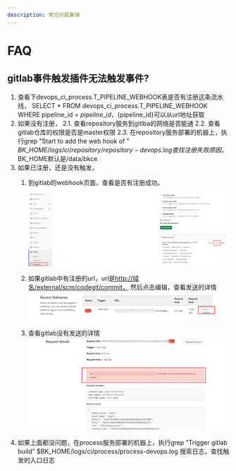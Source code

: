 ```yaml
---
description: 常见问题集锦
---
```


# FAQ

## gitlab事件触发插件无法触发事件?

1. 查看下devops\_ci\_process.T\_PIPELINE\_WEBHOOK表是否有注册这条流水线， SELECT \* FROM devops\_ci\_process.T\_PIPELINE\_WEBHOOK WHERE pipeline\_id = ${pipeline\_id}，${pipeline\_id}可以从url地址获取
2. 如果没有注册， 2.1. 查看repository服务到gitlba的网络是否能通 2.2. 查看gitlab仓库的权限是否是master权限 2.3. 在repository服务部署的机器上，执行grep "Start to add the web hook of " $BK\_HOME/logs/ci/repository/repository-devops.log查找注册失败原因，$BK\_HOME默认是/data/bkce
3. 如果已注册，还是没有触发，
   1. 到gitlab的webhook页面，查看是否有注册成功。

      ![](../.gitbook/assets/image%20%287%29.png)

   2. 如果gitlab中有注册的url，url是[http://域名/external/scm/codegit/commit，](http://xn--eqrt2g/external/scm/codegit/commit%EF%BC%8C) 然后点击编辑，查看发送的详情 ![](../.gitbook/assets/image%20%2832%29.png) 
   3. 查看gitlab没有发送的详情 ![](../.gitbook/assets/image%20%2826%29.png) 
4. 如果上面都没问题，在process服务部署的机器上，执行grep "Trigger gitlab build" $BK\_HOME/logs/ci/process/process-devops.log 搜索日志，查找触发的入口日志 

## 



